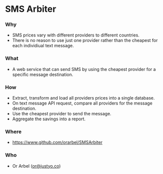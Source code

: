 # SMS Arbiter

### Why

  - SMS prices vary with different providers to different countries.
  - There is no reason to use just one provider rather than the cheapest for each individiual text message.

### What 

  - A web service that can send SMS by using the cheapest provider for a specific message destination.

### How

  - Extract, transform and load all providers prices into a single database.
  - On text message API request, compare all providers for the message destination.
  - Use the cheapest provider to send the message.
  - Aggregate the savings into a report.

### Where 

  - https://www.github.com/orarbel/SMSArbiter

### Who

  - Or Arbel (or@justyo.co)

